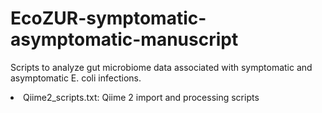 # EcoZUR-symptomatic-asymptomatic-manuscript
Scripts to analyze gut microbiome data associated with symptomatic and asymptomatic E. coli infections.

<li> Qiime2_scripts.txt: Qiime 2 import and processing scripts
